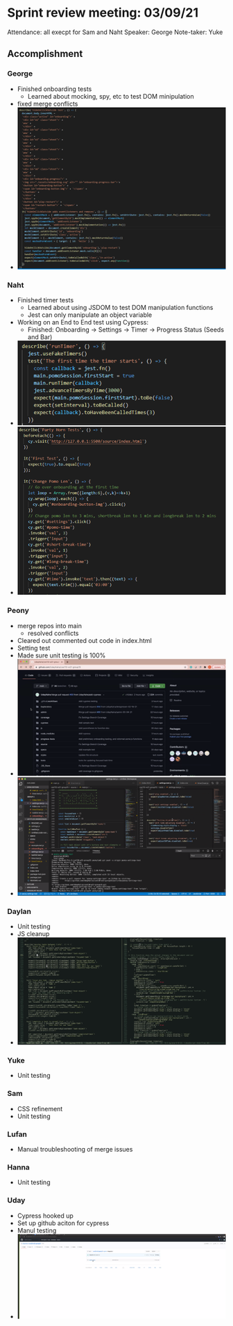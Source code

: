 # Sprint review meeting: 03/09/21
Attendance: all execpt for Sam and Naht
Speaker: George
Note-taker: Yuke

## Accomplishment
### George
* Finished onboarding tests
  * Learned about mocking, spy, etc to test DOM minipulation
* fixed merge conflicts
* ![George's code](Images/george's%20work.png)

### Naht
* Finished timer tests
  * Learned about using JSDOM to test DOM manipulation functions
  * Jest can only manipulate an object variable
* Working on an End to End test using Cypress:
  * Finished: Onboarding -> Settings -> Timer -> Progress Status (Seeds and Bar)
* ![Naht's code](Images/Naht's%20work1.png)
* ![Naht's code](Images/Naht's%20work2.png)

### Peony
* merge repos into main
  * resolved conflicts
* Cleared out commented out code in index.html
* Setting test
* Made sure unit testing is 100%
* ![Peony's work](Images/Peony's%20work1.png)
* ![Peony's work](Images/Peony's%20work2.png)

### Daylan
* Unit testing
* JS cleanup
* ![Dylan's work](Images/Dylan's%20work.png)

### Yuke
* Unit testing

### Sam
* CSS refinement
* Unit testing

### Lufan
* Manual troubleshooting of merge issues

### Hanna
* Unit testing

### Uday
* Cypress hooked up
* Set up github aciton for cypress
* Manul testing
* ![Uday's work](Images/Uday's%20work.png)